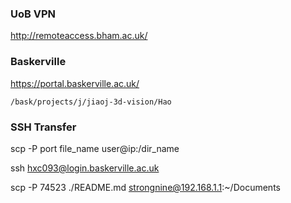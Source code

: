 ### UoB VPN

http://remoteaccess.bham.ac.uk/

### Baskerville

https://portal.baskerville.ac.uk/





```
/bask/projects/j/jiaoj-3d-vision/Hao
```

### SSH Transfer

scp -P port file_name user@ip:/dir_name



ssh hxc093@login.baskerville.ac.uk

scp -P 74523 ./README.md strongnine@192.168.1.1:~/Documents
